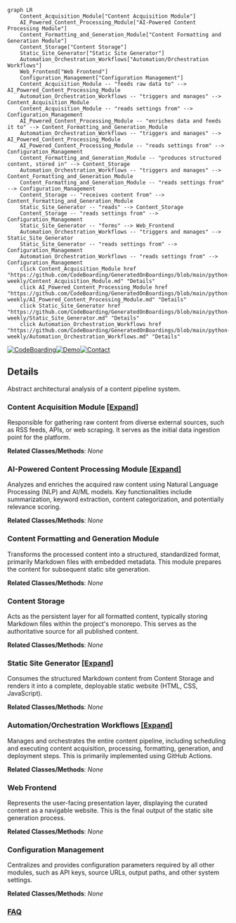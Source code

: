 ```mermaid
graph LR
    Content_Acquisition_Module["Content Acquisition Module"]
    AI_Powered_Content_Processing_Module["AI-Powered Content Processing Module"]
    Content_Formatting_and_Generation_Module["Content Formatting and Generation Module"]
    Content_Storage["Content Storage"]
    Static_Site_Generator["Static Site Generator"]
    Automation_Orchestration_Workflows["Automation/Orchestration Workflows"]
    Web_Frontend["Web Frontend"]
    Configuration_Management["Configuration Management"]
    Content_Acquisition_Module -- "feeds raw data to" --> AI_Powered_Content_Processing_Module
    Automation_Orchestration_Workflows -- "triggers and manages" --> Content_Acquisition_Module
    Content_Acquisition_Module -- "reads settings from" --> Configuration_Management
    AI_Powered_Content_Processing_Module -- "enriches data and feeds it to" --> Content_Formatting_and_Generation_Module
    Automation_Orchestration_Workflows -- "triggers and manages" --> AI_Powered_Content_Processing_Module
    AI_Powered_Content_Processing_Module -- "reads settings from" --> Configuration_Management
    Content_Formatting_and_Generation_Module -- "produces structured content, stored in" --> Content_Storage
    Automation_Orchestration_Workflows -- "triggers and manages" --> Content_Formatting_and_Generation_Module
    Content_Formatting_and_Generation_Module -- "reads settings from" --> Configuration_Management
    Content_Storage -- "receives content from" --> Content_Formatting_and_Generation_Module
    Static_Site_Generator -- "reads" --> Content_Storage
    Content_Storage -- "reads settings from" --> Configuration_Management
    Static_Site_Generator -- "forms" --> Web_Frontend
    Automation_Orchestration_Workflows -- "triggers and manages" --> Static_Site_Generator
    Static_Site_Generator -- "reads settings from" --> Configuration_Management
    Automation_Orchestration_Workflows -- "reads settings from" --> Configuration_Management
    click Content_Acquisition_Module href "https://github.com/CodeBoarding/GeneratedOnBoardings/blob/main/python-weekly/Content_Acquisition_Module.md" "Details"
    click AI_Powered_Content_Processing_Module href "https://github.com/CodeBoarding/GeneratedOnBoardings/blob/main/python-weekly/AI_Powered_Content_Processing_Module.md" "Details"
    click Static_Site_Generator href "https://github.com/CodeBoarding/GeneratedOnBoardings/blob/main/python-weekly/Static_Site_Generator.md" "Details"
    click Automation_Orchestration_Workflows href "https://github.com/CodeBoarding/GeneratedOnBoardings/blob/main/python-weekly/Automation_Orchestration_Workflows.md" "Details"
```

[![CodeBoarding](https://img.shields.io/badge/Generated%20by-CodeBoarding-9cf?style=flat-square)](https://github.com/CodeBoarding/GeneratedOnBoardings)[![Demo](https://img.shields.io/badge/Try%20our-Demo-blue?style=flat-square)](https://www.codeboarding.org/demo)[![Contact](https://img.shields.io/badge/Contact%20us%20-%20contact@codeboarding.org-lightgrey?style=flat-square)](mailto:contact@codeboarding.org)

## Details

Abstract architectural analysis of a content pipeline system.

### Content Acquisition Module [[Expand]](./Content_Acquisition_Module.md)
Responsible for gathering raw content from diverse external sources, such as RSS feeds, APIs, or web scraping. It serves as the initial data ingestion point for the platform.


**Related Classes/Methods**: _None_

### AI-Powered Content Processing Module [[Expand]](./AI_Powered_Content_Processing_Module.md)
Analyzes and enriches the acquired raw content using Natural Language Processing (NLP) and AI/ML models. Key functionalities include summarization, keyword extraction, content categorization, and potentially relevance scoring.


**Related Classes/Methods**: _None_

### Content Formatting and Generation Module
Transforms the processed content into a structured, standardized format, primarily Markdown files with embedded metadata. This module prepares the content for subsequent static site generation.


**Related Classes/Methods**: _None_

### Content Storage
Acts as the persistent layer for all formatted content, typically storing Markdown files within the project's monorepo. This serves as the authoritative source for all published content.


**Related Classes/Methods**: _None_

### Static Site Generator [[Expand]](./Static_Site_Generator.md)
Consumes the structured Markdown content from Content Storage and renders it into a complete, deployable static website (HTML, CSS, JavaScript).


**Related Classes/Methods**: _None_

### Automation/Orchestration Workflows [[Expand]](./Automation_Orchestration_Workflows.md)
Manages and orchestrates the entire content pipeline, including scheduling and executing content acquisition, processing, formatting, generation, and deployment steps. This is primarily implemented using GitHub Actions.


**Related Classes/Methods**: _None_

### Web Frontend
Represents the user-facing presentation layer, displaying the curated content as a navigable website. This is the final output of the static site generation process.


**Related Classes/Methods**: _None_

### Configuration Management
Centralizes and provides configuration parameters required by all other modules, such as API keys, source URLs, output paths, and other system settings.


**Related Classes/Methods**: _None_



### [FAQ](https://github.com/CodeBoarding/GeneratedOnBoardings/tree/main?tab=readme-ov-file#faq)